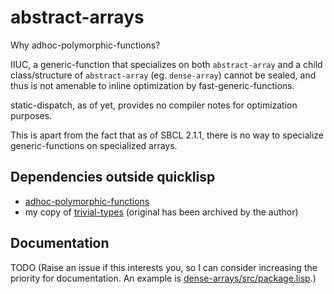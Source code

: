 
# abstract-arrays

Why adhoc-polymorphic-functions? 

IIUC, a generic-function that specializes on both `abstract-array` and a child class/structure of `abstract-array` (eg. `dense-array`) cannot be sealed, and thus is not amenable to inline optimization by fast-generic-functions.

static-dispatch, as of yet, provides no compiler notes for optimization purposes.

This is apart from the fact that as of SBCL 2.1.1, there is no way to specialize generic-functions on specialized arrays.

## Dependencies outside quicklisp

- [adhoc-polymorphic-functions](https://github.com/digikar99/adhoc-polymorphic-functions/)
- my copy of [trivial-types](https://github.com/digikar99/trivial-types/) (original has been archived by the author)

## Documentation

TODO (Raise an issue if this interests you, so I can consider increasing the priority for documentation. An example is [dense-arrays/src/package.lisp](https://github.com/digikar99/dense-arrays/blob/main/src/package.lisp).)

